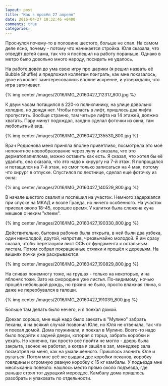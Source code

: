 ```yaml
---
layout: post
title: "Как я провёл 27 апреля"
date: 2016-04-27 10:32:46 +0400
comments: true
categories: 
---
```

Проснулся почему-то в половине шестого, больше не спал. На самом деле ясно, почему - потому что начинается стройка. Юля сказала, что отведёт детей сама, так что я поспешил на работу пораньше. Однако в метро было довольно много народу, посидеть не удалось.

На работе довёл до ума свою игру про шарики (я решил назвать её Bubble Shuffle) и предложил коллегам поиграть, как мне показалось, двое из коллег заинтересовались вполне искренне, и утверждали, что игра затягивает.

{% img center /images/2016/IMG_20160427_112317_800.jpg %}

К двум часам потащился в 220-ю поликлинику, на улице довольно холодно, но дождя нет. Чтобы попасть в лифт, пришлось два лифта пропустить. Вообще странно, там четыре лифта на 14 этажей, должно хватать. Пару минут подождал, заодно сделал фоточки из окна, там любопытный вид. 

{% img center /images/2016/IMG_20160427_135530_800.jpg %}

Врач Родионова меня приняла вполне приветливо, посмотрела это моё непонятное новообразование через лупу и сказала, что это дерматопапиллома, можно оставить как есть. Я сказал, что хотел бы её удалить, она сказала, что это надо к хирургу на 7-й этаж. Я попрощался и потащился на 7-й этаж, но смог только записаться на 4 мая, потому что хирург в отпуске. Спустился по лестнице, сделал ещё фоточку из окна:

{% img center /images/2016/IMG_20160427_140529_800.jpg %}

В начале шестого свалил и поспешил на участок. Немного задержался при спуске на МКАД и возле Гранда, но ничего особенного. На участок приехал около 18-45, хорошее время. У калитки была сложена куча мешков с неким "клеем".

{% img center /images/2016/IMG_20160427_190330_800.jpg %}

Действительно, бытовка рабочих была открыта, в ней были два узбека, один немолодой, другой, напротив, чрезвычайно молодой. Я им сразу сказал, чтобы перетащили лист ОСБ от фундамента к остальным листам. Потом собрал покрашенные стяжки и прошёл к деревьям. На вишнях почки уже раскрываются.

{% img center /images/2016/IMG_20160427_190829_800.jpg %}

На сливах понемногу тоже, на грушах - только на некоторых, и на яблонях тоже. Зато на смородине уже листья. По-видимому, ночью прошёл небольшой дождь, но грязно не было, просто влажная глина, я даже не переобувался в галоши.

{% img center /images/2016/IMG_20160427_191039_800.jpg %}

Больше там делать было нечего, и я поехал домой. 

Доехал хорошо, мне ещё надо было заехать в "Мулино" забрать пеканы, я на всякий случай позвонил Юле, но Юля не отвечала, так что я поехал домой. Дома поужинали, и поехал в Мулино. Всего-то надо было подойти к задней двери, которая с торца, забрать коробки и уехать. Но конечно, так просто всё пройти не могло - дверь была закрыта, звонок не работал, а когда я зашёл в зал, менеджер зала посмотрел на меня, как на умалишённого. Пришлось звонить Юле и ругаться. Потом мне всё же выдали две коробки пеканов, коробку говядины и огромную рваную коробку с 15 кг камбалы. У подъезда мне меслыханно повезло: нашлось место прямо около подъезда, где раньше стоял тот дурацкий мерседес. Камбалу дома пришлось разобрать и упаковать по отдельности.

